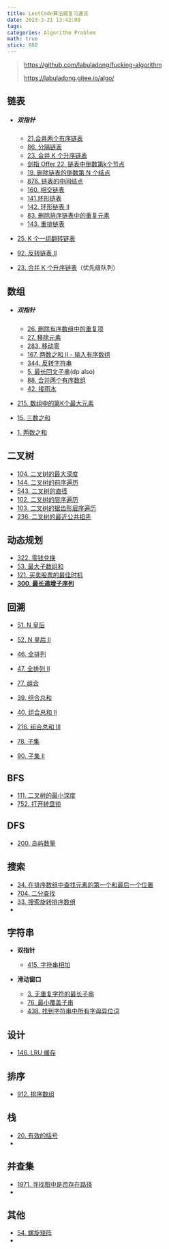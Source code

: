 ```yaml
---
title: LeetCode算法题复习速览
date: 2023-3-21 13:42:00
tags: 
categories: Algorithm Problem
math: true
stick: 888
---
```


> https://github.com/labuladong/fucking-algorithm
>
> https://labuladong.gitee.io/algo/

## 链表

- ##### 双指针

  - [21.合并两个有序链表](https://leetcode.cn/problems/merge-two-sorted-lists/)
  - [86. 分隔链表](https://leetcode.cn/problems/partition-list/)
  - [23. 合并 K 个升序链表](https://leetcode.cn/problems/merge-k-sorted-lists/)
  - [剑指 Offer 22. 链表中倒数第k个节点](https://leetcode.cn/problems/lian-biao-zhong-dao-shu-di-kge-jie-dian-lcof/)
  - [19. 删除链表的倒数第 N 个结点](https://leetcode.cn/problems/remove-nth-node-from-end-of-list/)
  - [876. 链表的中间结点](https://leetcode.cn/problems/middle-of-the-linked-list/)
  - [160. 相交链表](https://leetcode.cn/problems/intersection-of-two-linked-lists/)
  - [141.环形链表](https://leetcode.cn/problems/linked-list-cycle/)
  - [142. 环形链表 II](https://leetcode.cn/problems/linked-list-cycle-ii/) 
  - [83. 删除排序链表中的重复元素](https://leetcode.cn/problems/remove-duplicates-from-sorted-list/)
  - [143. 重排链表](https://leetcode.cn/problems/reorder-list/)

- [25. K 个一组翻转链表](https://leetcode.cn/problems/reverse-nodes-in-k-group/description/)

- [92. 反转链表 II](https://leetcode.cn/problems/reverse-linked-list-ii/description/)

- [23. 合并 K 个升序链表](https://leetcode.cn/problems/merge-k-sorted-lists/description/)（优先级队列）




## 数组

- ##### 双指针

  - [26. 删除有序数组中的重复项](https://leetcode.cn/problems/remove-duplicates-from-sorted-array/)
  - [27. 移除元素](https://leetcode.cn/problems/remove-element/)
  - [283. 移动零](https://leetcode.cn/problems/move-zeroes/)
  - [167. 两数之和 II - 输入有序数组](https://leetcode.cn/problems/two-sum-ii-input-array-is-sorted/)
  - [344. 反转字符串](https://leetcode.cn/problems/reverse-string/)
  - [5. 最长回文子串](https://leetcode.cn/problems/longest-palindromic-substring/)(dp also)
  - [88. 合并两个有序数组](https://leetcode.cn/problems/merge-sorted-array/description/)
  - [42. 接雨水](https://leetcode.cn/problems/trapping-rain-water/)

- [215. 数组中的第K个最大元素](https://leetcode.cn/problems/kth-largest-element-in-an-array/description/)

- [15. 三数之和](https://leetcode.cn/problems/3sum/description/)

- [1. 两数之和](https://leetcode.cn/problems/two-sum/description/)



## 二叉树

- [104. 二叉树的最大深度](https://leetcode.cn/problems/maximum-depth-of-binary-tree/description/)
- [144. 二叉树的前序遍历](https://leetcode.cn/problems/binary-tree-preorder-traversal/description/)
- [543. 二叉树的直径](https://leetcode.cn/problems/diameter-of-binary-tree/description/)
- [102. 二叉树的层序遍历](https://leetcode.cn/problems/binary-tree-level-order-traversal/description/)
- [103. 二叉树的锯齿形层序遍历](https://leetcode.cn/problems/binary-tree-zigzag-level-order-traversal/description/)
- [236. 二叉树的最近公共祖先](https://leetcode.cn/problems/lowest-common-ancestor-of-a-binary-tree/description/)



## 动态规划

- [322. 零钱兑换](https://leetcode.cn/problems/coin-change/description/)
- [53. 最大子数组和](https://leetcode.cn/problems/maximum-subarray/description/)
- [121. 买卖股票的最佳时机](https://leetcode.cn/problems/best-time-to-buy-and-sell-stock/description/)
- **[300. 最长递增子序列](https://leetcode.cn/problems/longest-increasing-subsequence/)**



## 回溯

- [51. N 皇后](https://leetcode.cn/problems/n-queens/description/)
- [52. N 皇后 II](https://leetcode.cn/problems/n-queens-ii/description/)

- [46. 全排列](https://leetcode.cn/problems/permutations/description/)
- [47. 全排列 II](https://leetcode.cn/problems/permutations-ii/description/)
- [77. 组合](https://leetcode.cn/problems/combinations/description/)
- [39. 组合总和](https://leetcode.cn/problems/combination-sum/description/)
- [40. 组合总和 II](https://leetcode.cn/problems/combination-sum-ii/description/)
- [216. 组合总和 III](https://leetcode.cn/problems/combination-sum-iii/description/)
- [78. 子集](https://leetcode.cn/problems/subsets/description/)
- [90. 子集 II](https://leetcode.cn/problems/subsets-ii/description/)



## BFS

- [111. 二叉树的最小深度](https://leetcode.cn/problems/minimum-depth-of-binary-tree/description/)
- [752. 打开转盘锁](https://leetcode.cn/problems/open-the-lock/description/)



## DFS

- [200. 岛屿数量](https://leetcode.cn/problems/number-of-islands/description/)



## 搜索

- [34. 在排序数组中查找元素的第一个和最后一个位置](https://leetcode.cn/problems/find-first-and-last-position-of-element-in-sorted-array/description/)
- [704. 二分查找](https://leetcode.cn/problems/binary-search/description/)
- [33. 搜索旋转排序数组](https://leetcode.cn/problems/search-in-rotated-sorted-array/description/)
- []()





## 字符串

- **双指针**
  - [415. 字符串相加](https://leetcode.cn/problems/add-strings/description/)

- **滑动窗口**
  - [3. 无重复字符的最长子串](https://leetcode.cn/problems/longest-substring-without-repeating-characters/description/)
  - [76. 最小覆盖子串](https://leetcode.cn/problems/minimum-window-substring/description/)
  - [438. 找到字符串中所有字母异位词](https://leetcode.cn/problems/find-all-anagrams-in-a-string/description/)



## 设计

- [146. LRU 缓存](https://leetcode.cn/problems/lru-cache/description/)



## 排序

- [912. 排序数组](https://leetcode.cn/problems/sort-an-array/description/)



## 栈

- [20. 有效的括号](https://leetcode.cn/problems/valid-parentheses/description/)
- 



## 并查集

- [1971. 寻找图中是否存在路径](https://leetcode.cn/problems/find-if-path-exists-in-graph/description/)
- 



## 其他

- [54. 螺旋矩阵](https://leetcode.cn/problems/spiral-matrix/description/)
- 